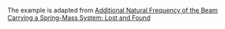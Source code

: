 The example is adapted from [Additional Natural Frequency of the Beam Carrying a Spring-Mass System: Lost and Found](http://dx.doi.org/10.1115/1.4065781)
